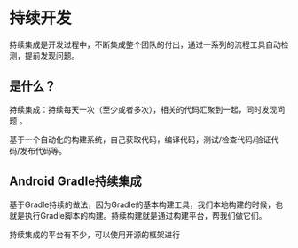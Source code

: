 # 持续开发

持续集成是开发过程中，不断集成整个团队的付出，通过一系列的流程工具自动检测，提前发现问题。

## 是什么？

持续集成：持续每天一次（至少或者多次），相关的代码汇聚到一起，同时发现问题 。

基于一个自动化的构建系统，自己获取代码，编译代码，测试/检查代码/验证代码/发布代码等。

## Android Gradle持续集成

基于Gradle持续的做法，因为Gradle的基本构建工具，我们本地构建的时候，也就是执行Gradle脚本的构建。持续构建就是通过构建平台，帮我们做它们。

持续集成的平台有不少，可以使用开源的框架进行